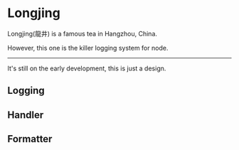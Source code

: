 # Longjing

Longjing(龍井) is a famous tea in Hangzhou, China.

However, this one is the killer logging system for node.

------------

It's still on the early development, this is just a design.


## Logging


## Handler


## Formatter
